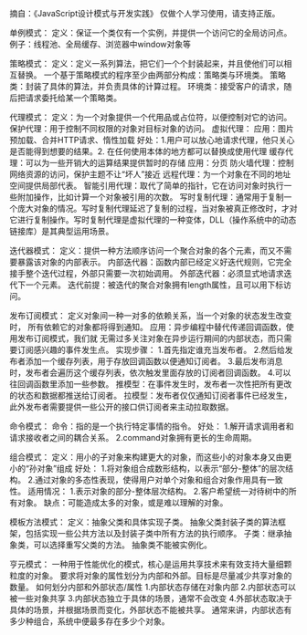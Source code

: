 摘自：《JavaScript设计模式与开发实践》
仅做个人学习使用，请支持正版。

单例模式：
定义：保证一个类仅有一个实例，并提供一个访问它的全局访问点。
例子：线程池、全局缓存、浏览器中window对象等

策略模式：
定义：定义一系列算法，把它们一个个封装起来，并且使他们可以相互替换。
一个基于策略模式的程序至少由两部分构成：策略类与环境类。
策略类：封装了具体的算法，并负责具体的计算过程。
环境类：接受客户的请求，随后把请求委托给某一个策略类。

代理模式：
定义：为一个对象提供一个代用品或占位符，以便控制对它的访问。
保护代理：用于控制不同权限的对象对目标对象的访问。
虚拟代理：
	应用：图片预加载、合并HTTP请求、惰性加载
好处：1.用户可以放心地请求代理，他只关心是否能得到想要的结果。2. 在任何使用本体的地方都可以替换成使用代理
缓存代理：可以为一些开销大的运算结果提供暂时的存储
	应用：分页
防火墙代理：控制网络资源的访问，保护主题不让“坏人”接近
远程代理：为一个对象在不同的地址空间提供局部代表。
智能引用代理：取代了简单的指针，它在访问对象时执行一些附加操作，比如计算一个对象被引用的次数。
写时复制代理：通常用于复制一个庞大对象的情况。写时复制代理延迟了复制的过程，当对象被真正修改时，才对它进行复制操作。写时复制代理是虚拟代理的一种变体，DLL（操作系统中的动态链接库）是其典型运用场景。

迭代器模式：
定义：提供一种方法顺序访问一个聚合对象的各个元素，而又不需要暴露该对象的内部表示。
内部迭代器：函数内部已经定义好迭代规则，它完全接手整个迭代过程，外部只需要一次初始调用。
外部迭代器：必须显式地请求迭代下一个元素。
迭代前提：被迭代的聚合对象拥有length属性，且可以用下标访问。

发布订阅模式：
定义对象间一种一对多的依赖关系，当一个对象的状态发生改变时，
所有依赖它的对象都将得到通知。
应用：异步编程中替代传递回调函数，使用发布订阅模式，我们就
无需过多关注对象在异步运行期间的内部状态，而只需要订阅感兴趣的事件发生点。
实现步骤：
	1.首先指定谁充当发布者。
	2.然后给发布者添加一个缓存列表，用于存放回调函数以便通知订阅者。
	3.最后发布消息时，发布者会遍历这个缓存列表，依次触发里面存放的订阅者回调函数。
	4.可以往回调函数里添加一些参数。
推模型：在事件发生时，发布者一次性把所有更改的状态和数据都推送给订阅者。
拉模型：发布者仅仅通知订阅者事件已经发生，此外发布者需要提供一些公开的接口供订阅者来主动拉取数据。

命令模式：
命令：指的是一个执行特定事情的指令。
好处：
	1.解开请求调用者和请求接收者之间的耦合关系。
	2.command对象拥有更长的生命周期。


组合模式：
定义：用小的子对象来构建更大的对象，而这些小的对象本身又由更小的“孙对象”组成
好处：
	1.将对象组合成数形结构，以表示“部分-整体”的层次结构。
	2.通过对象的多态性表现，使得用户对单个对象和组合对象作用具有一致性。
适用情况：
	1.表示对象的部分-整体层次结构。
	2.客户希望统一对待树中的所有对象。
缺点：可能造成太多的对象，或是难以理解的对象。


模板方法模式：
定义：抽象父类和具体实现子类。
抽象父类封装子类的算法框架，包括实现一些公共方法以及封装子类中所有方法的执行顺序。
子类：继承抽象类，可以选择重写父类的方法。
抽象类不能被实例化。

亨元模式：
一种用于性能优化的模式，核心是运用共享技术来有效支持大量细颗粒度的对象。
要求将对象的属性划分为内部和外部。目标是尽量减少共享对象的数量。
如何划分内部和外部状态/属性
1.内部状态存储在对象内部
2.内部状态可以被一些对象共享
3.内部状态独立于具体的场景，通常不会改变
4.外部状态取决于具体的场景，并根据场景而变化，外部状态不能被共享。
通常来讲，内部状态有多少种组合，系统中便最多存在多少个对象。

